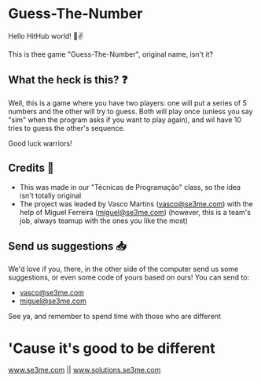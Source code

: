 # Guess-The-Number

Hello HitHub world! 🌈✌

This is thee game "Guess-The-Number", original name, isn't it?

## What the heck is this? ❓

Well, this is a game where you have two players: one will put a series of 5 numbers and the other will try to guess.
Both will play once (unless you say "sim" when the program asks if you want to play again), and wil have 10 tries to guess the other's sequence.

Good luck warriors!

## Credits 📜

* This was made in our "Técnicas de Programação" class, so the idea isn't totally original
* The project was leaded by Vasco Martins (vasco@se3me.com) with the help of Miguel Ferreira (miguel@se3me.com) (however, this is a team's job, always teamup with the ones you like the most)

## Send us suggestions 📥

We'd love if you, there, in the other side of the computer send us some suggestions, or even some code of yours based on ours!
You can send to:

* vasco@se3me.com
* miguel@se3me.com

See ya, and remember to spend time with those who are different

# 'Cause it's good to be different


www.se3me.com || www.solutions.se3me.com
